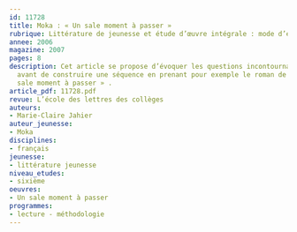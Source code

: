 ```yaml
---
id: 11728
title: Moka : « Un sale moment à passer »
rubrique: Littérature de jeunesse et étude d’œuvre intégrale : mode d’emploi ! [6e]
annee: 2006
magazine: 2007
pages: 8
description: Cet article se propose d’évoquer les questions incontournables à se poser
  avant de construire une séquence en prenant pour exemple le roman de Moka, « Un
  sale moment à passer » .
article_pdf: 11728.pdf
revue: L’école des lettres des collèges
auteurs:
- Marie-Claire Jahier
auteur_jeunesse:
- Moka
disciplines:
- français
jeunesse:
- littérature jeunesse
niveau_etudes:
- sixième
oeuvres:
- Un sale moment à passer
programmes:
- lecture - méthodologie
---
```

